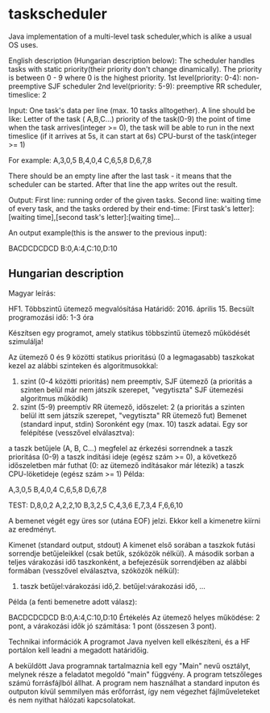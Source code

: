 # taskscheduler
Java implementation of a multi-level task scheduler,which is alike a usual OS uses.

English description (Hungarian description below):
The scheduler handles tasks with static priority(their priority don't change dinamically). The priority is between 0 - 9 where 0 is the highest priority.
1st level(priority: 0-4): non-preemptive SJF scheduler
2nd level(priority: 5-9): preemptive RR scheduler, timeslice: 2

Input:
One task's data per line (max. 10 tasks alltogether). A line should be like:
Letter of the task ( A,B,C...)
priority of the task(0-9)
the point of time when the task arrives(integer >= 0), the task will be able to run in the next timeslice (if it arrives at 5s, it can start at 6s)
CPU-burst of the task(integer >= 1)

For example:
A,3,0,5
B,4,0,4
C,6,5,8
D,6,7,8

There should be an empty line after the last task - it means that the scheduler can be started.
After that line the app writes out the result.

Output:
First line: running order of the given tasks.
Second line: waiting time of every task, and the tasks ordered by their end-time:
[First task's letter]:[waiting time],[second task's letter]:[waiting time]...

An output example(this is the answer to the previous input):

BACDCDCDCD
B:0,A:4,C:10,D:10

Hungarian description
-------------------------------------------------------------------------------------------------
Magyar leírás:

HF1. Többszintű ütemező megvalósítása
Határidő: 2016. április 15. 
Becsült programozási idő: 1-3 óra

Készítsen egy programot, amely statikus többszintű ütemező működését szimulálja!

Az ütemező 0 és 9 közötti statikus prioritású (0 a legmagasabb) taszkokat kezel az alábbi szinteken és algoritmusokkal:

1. szint (0-4 közötti prioritás) nem preemptív, SJF ütemező
(a prioritás a szinten belül már nem játszik szerepet, "vegytiszta" SJF ütemezési algoritmus működik)
2. szint (5-9) preemptív RR ütemező, időszelet: 2
(a prioritás a szinten belül itt sem játszik szerepet, "vegytiszta" RR ütemező fut)
Bemenet (standard input, stdin)
Soronként egy (max. 10) taszk adatai. Egy sor felépítése (vesszővel elválasztva):

a taszk betűjele (A, B, C...) megfelel az érkezési sorrendnek
a taszk prioritása (0-9)
a taszk indítási ideje (egész szám >= 0), a következő időszeletben már futhat (0: az ütemező indításakor már létezik)
a taszk CPU-löketideje (egész szám >= 1)
Példa:

A,3,0,5
B,4,0,4
C,6,5,8
D,6,7,8

TEST:
D,8,0,2
A,2,2,10
B,3,2,5
C,4,3,6
E,7,3,4
F,6,6,10

A bemenet végét egy üres sor (utána EOF) jelzi. Ekkor kell a kimenetre kiírni az eredményt.

Kimenet (standard output, stdout)
A kimenet első sorában a taszkok futási sorrendje betűjeleikkel (csak betűk, szóközök nélkül).
A második sorban a teljes várakozási idő taszkonként, a befejezésük sorrendjében az alábbi formában (vesszővel elválasztva, szóközök nélkül):

1. taszk betűjel:várakozási idő,2. betűjel:várakozási idő, ...

Példa (a fenti bemenetre adott válasz):

BACDCDCDCD
B:0,A:4,C:10,D:10
Értékelés
Az ütemező helyes működése: 2 pont, a  várakozási idők jó számítása: 1 pont (összesen 3 pont).

Technikai információk
A programot Java nyelven kell elkészíteni, és a HF portálon kell leadni a megadott határidőig.

A beküldött Java programnak tartalmaznia kell egy "Main" nevű osztályt, melynek része a feladatot megoldó "main" függvény. A program tetszőleges számú forrásfájlból állhat. A program nem használhat a standard inputon és outputon kívül semmilyen más erőforrást, így nem végezhet fájlműveleteket és nem nyithat hálózati kapcsolatokat.
